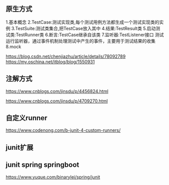 ## 原生方式
1.基本概念
2.TestCase:测试实现类,每个测试用例方法都生成一个测试实现类的实例
3.TestSuite:测试类集合,把TestCase放入其中
4.结果:TestResult类
5.启动测试类:TestRunner类
6.断言:TestCase继承自该类
7.监听器:TestListener接口
测试运行监听器，通过事件机制处理测试中产生的事件，主要用于测试结果的收集
8.mock

https://blog.csdn.net/chenjiazhu/article/details/78092789
https://my.oschina.net/itblog/blog/1550931


## 注解方式
https://www.cnblogs.com/jinsdu/p/4456824.html

https://www.cnblogs.com/jinsdu/p/4709270.html

## 自定义runner
https://www.codenong.com/b-junit-4-custom-runners/

## junit扩展

## junit spring springboot
https://www.yuque.com/binarylei/spring/junit
